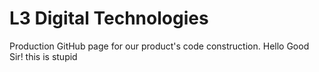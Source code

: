 # L3 Digital Technologies
Production GitHub page for our product's code construction. 
Hello Good Sir!
this is stupid